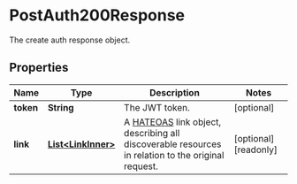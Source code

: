 

# PostAuth200Response

The create auth response object.

## Properties

| Name | Type | Description | Notes |
|------------ | ------------- | ------------- | -------------|
|**token** | **String** | The JWT token. |  [optional] |
|**link** | [**List&lt;LinkInner&gt;**](LinkInner.md) | A [HATEOAS](https://en.wikipedia.org/wiki/HATEOAS) link object, describing all discoverable resources in relation to the original request. |  [optional] [readonly] |



